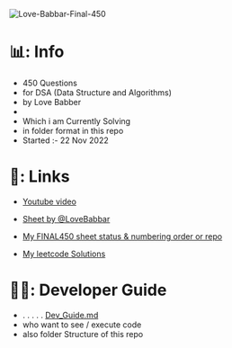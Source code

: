 ![Love-Babbar-Final-450](https://socialify.git.ci/withrvr/Love-Babbar-Final-450-Sheet/image?description=1&descriptionEditable=450%20DSA%20Questions%20~%20(%20Currently%20Solving%20)&font=Inter&language=1&name=1&owner=1&pattern=Charlie%20Brown&theme=Auto)

# 📊: Info

- 450 Questions
- for DSA (Data Structure and Algorithms)
- by Love Babber
-
- Which i am Currently Solving
- in folder format in this repo
- Started :- 22 Nov 2022

# 🔗: Links

- [Youtube video](https://www.youtube.com/watch?v=4iFALQ1ACdA&ab_channel=LoveBabbar)
- [Sheet by @LoveBabbar](https://drive.google.com/file/d/1FMdN_OCfOI0iAeDlqswCiC2DZzD4nPsb/view)

- [My FINAL450 sheet status & numbering order or repo](https://docs.google.com/spreadsheets/d/1-tJhKLvCRnb4KHBgQsDFLWERWeFerVZQaVP1v12COuQ/edit?usp=sharing)
- [My leetcode Solutions](https://github.com/withrvr/Leetcode)

# 🧑‍💻: Developer Guide
- . . . . . [Dev_Guide.md](./dev_guide.md)
- who want to see / execute code
- also folder Structure of this repo

